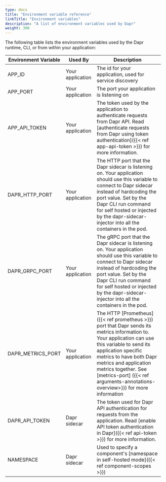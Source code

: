 ```yaml
---
type: docs
title: "Environment variable reference"
linkTitle: "Environment variables"
description: "A list of environment variables used by Dapr"
weight: 300
---
```


The following table lists the environment variables used by the Dapr runtime, CLI, or from within your application:

| Environment Variable | Used By          | Description                                                                                                                                                                                                                                                                                                                    |
| -------------------- | ---------------- | ------------------------------------------------------------------------------------------------------------------------------------------------------------------------------------------------------------------------------------------------------------------------------------------------------------------------------ |
| APP_ID               | Your application | The id for your application, used for service discovery                                                                                                                                                                                                                                                                        |
| APP_PORT             | Your application | The port your application is listening on                                                                                                                                                                                                                                                                                      |
| APP_API_TOKEN        | Your application | The token used by the application to authenticate requests from Dapr API. Read [authenticate requests from Dapr using token authentication]({{< ref app-api-token >}}) for more information.                                                                                                                                   |
| DAPR_HTTP_PORT       | Your application | The HTTP port that the Dapr sidecar is listening on. Your application should use this variable to connect to Dapr sidecar instead of hardcoding the port value. Set by the Dapr CLI run command for self hosted or injected by the dapr-sidecar-injector into all the containers in the pod.                                   |
| DAPR_GRPC_PORT       | Your application | The gRPC port that the Dapr sidecar is listening on. Your application should use this variable to connect to Dapr sidecar instead of hardcoding the port value. Set by the Dapr CLI run command for self hosted or injected by the dapr-sidecar-injector into all the containers in the pod.                                   |
| DAPR_METRICS_PORT    | Your application | The HTTP [Prometheus]({{< ref prometheus >}}) port that Dapr sends its metrics information to. Your application can use this variable to send its application specific metrics to have both Dapr metrics and application metrics together. See [metrics-port] ({{< ref arguments-annotations-overview>}}) for more information |
| DAPR_API_TOKEN       | Dapr sidecar     | The token used for Dapr API authentication for requests from the application. Read [enable API token authentication in Dapr]({{< ref api-token >}}) for more information.                                                                                                                                                      |
| NAMESPACE            | Dapr sidecar     | Used to specify a component's [namespace in self-hosted mode]({{< ref component-scopes >}})                                                                                                                                                                                                                                    |

